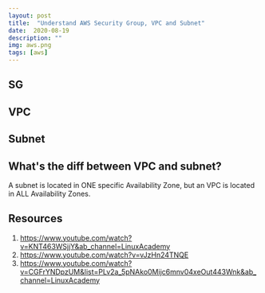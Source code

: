 ```yaml
---
layout: post
title:  "Understand AWS Security Group, VPC and Subnet"
date:  2020-08-19
description: ""
img: aws.png
tags: [aws]
---
```


## SG
## VPC
## Subnet

## What's the diff between VPC and subnet?

A subnet is located in ONE specific Availability Zone, but an VPC is located in ALL Availability Zones.

## Resources

1. https://www.youtube.com/watch?v=KNT463WSjjY&ab_channel=LinuxAcademy
2. https://www.youtube.com/watch?v=vJzHn24TNQE
3. https://www.youtube.com/watch?v=CGFrYNDpzUM&list=PLv2a_5pNAko0Mijc6mnv04xeOut443Wnk&ab_channel=LinuxAcademy
